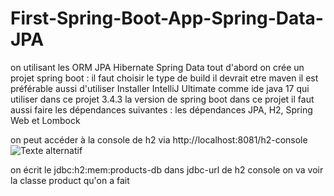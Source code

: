 # First-Spring-Boot-App-Spring-Data-JPA
on utilisant les ORM JPA Hibernate Spring Data
tout d'abord on crée un projet spring boot :
il faut choisir le type de build il devrait etre maven 
il est préférable aussi d'utiliser Installer IntelliJ Ultimate comme ide 
java 17 qui utiliser dans ce projet 
3.4.3 la version de spring boot dans ce projet 
il faut aussi faire les dépendances suivantes : les dépendances JPA, H2, Spring Web et Lombock

on peut accéder à la console de h2 via http://localhost:8081/h2-console
![Texte alternatif](imageinterface_web_h2.png)

on écrit le jdbc:h2:mem:products-db dans jdbc-url de h2 console on va voir la classe product qu'on a fait 






















